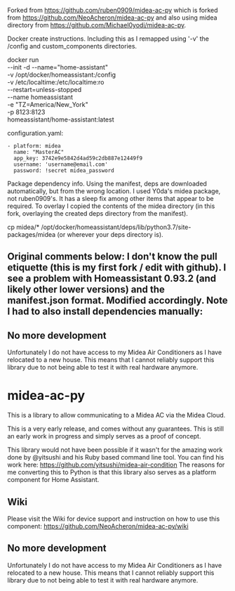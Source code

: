 Forked from https://github.com/ruben0909/midea-ac-py which is forked from https://github.com/NeoAcheron/midea-ac-py and also using midea directory from https://github.com/Michael0yodi/midea-ac-py.

Docker create instructions. Including this as I remapped using '-v' the /config and custom_components directories.

docker run \
    --init -d --name="home-assistant" \
    -v /opt/docker/homeassistant:/config \
    -v /etc/localtime:/etc/localtime:ro \
    --restart=unless-stopped \
    --name homeassistant \
    -e "TZ=America/New_York" \
    -p 8123:8123 \
homeassistant/home-assistant:latest


configuration.yaml:

    - platform: midea
      name: "MasterAC"
      app_key: 3742e9e5842d4ad59c2db887e12449f9
      username: 'username@email.com'
      password: !secret midea_password

Package dependency info. Using the manifest, deps are downloaded automatically, but from the wrong location. I used Y0da's midea package, not ruben0909's. It has a sleep fix among other items that appear to be required. To overlay I copied the contents of the midea directory (in this fork, overlaying the created deps directory from the manifest). 

cp midea/* /opt/docker/homeassistant/deps/lib/python3.7/site-packages/midea (or wherever your deps directory is). 
      
      



Original comments below: I don't know the pull etiquette (this is my first fork / edit with github). I see a problem with Homeassistant 0.93.2 (and likely other lower versions) and the manifest.json format. Modified accordingly. Note I had to also install dependencies manually:
------------------------------

## No more development
Unfortunately I do not have access to my Midea Air Conditioners as I have relocated to a new house. This means that I cannot reliably support this library due to not being able to test it with real hardware anymore.

# midea-ac-py 

This is a library to allow communicating to a Midea AC via the Midea Cloud.

This is a very early release, and comes without any guarantees. This is still an early work in progress and simply serves as a proof of concept.

This library would not have been possible if it wasn't for the amazing work done by @yitsushi and his Ruby based command line tool. 
You can find his work here: https://github.com/yitsushi/midea-air-condition
The reasons for me converting this to Python is that this library also serves as a platform component for Home Assistant.

## Wiki
Please visit the Wiki for device support and instruction on how to use this component: https://github.com/NeoAcheron/midea-ac-py/wiki 

## No more development
Unfortunately I do not have access to my Midea Air Conditioners as I have relocated to a new house. This means that I cannot reliably support this library due to not being able to test it with real hardware anymore.
